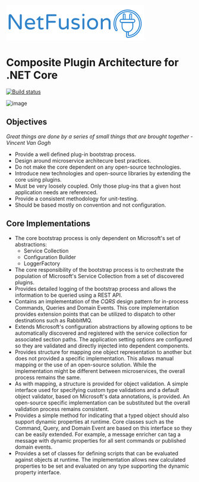 ![image](./img/netfusionlogo.png)

# Composite Plugin Architecture for .NET Core

[![Build status](https://ci.appveyor.com/api/projects/status/8k6l6lvmuulk2y94?svg=true)](https://ci.appveyor.com/project/grecosoft/netfusion)

![image](https://raw.githubusercontent.com/wiki/grecosoft/NetFusion/img/DotNetCore.png)

## Objectives

*Great things are done by a series of small things that are brought together* - *Vincent Van Gogh*

* Provide a well defined plug-in bootstrap process.
* Design around microservice architecure best practices.
* Do not make the core dependent on any open-source technologies.
* Introduce new technologies and open-source libraries by extending the core using plugins.
* Must be very loosely coupled. Only those plug-ins that a given host application needs are referenced.
* Provide a consistent methodology for unit-testing.
* Should be based mostly on convention and not configuration.

## Core Implementations

* The core bootstrap process is only dependent on Microsoft's set of abstractions:
  * Service Collection
  * Configuration Builder
  * LoggerFactory
* The core responsibility of the bootstrap process is to orchestrate the population of Microsoft's Service Collection from a set of discovered plugins.
* Provides detailed logging of the bootstrap process and allows the information to be queried using a REST API.
* Contains an implementation of the *CQRS* design pattern for in-process Commands, Queries and Domain Events.  This core implementation provides extension points that can be utilized to dispatch to other destinations such as RabbitMQ.
* Extends Microsoft's configuration abstractions by allowing options to be automatically discovered and registered with the service collection for associated section paths.  The application setting options are configured so they are validated and directly injected into dependent components.
* Provides structure for mapping one object representation to another but does not provided a specific implementation.  This allows manual mapping or the use of an open-source solution.  While the implementation might be different between microservices, the overall process remains the same.
* As with mapping, a structure is provided for object validation.  A simple interface used for specifying custom type validations and a default object validator, based on Microsoft's data annotations, is provided. An open-source specific implementation can be substituted but the overall validation process remains consistent.
* Provides a simple method for indicating that a typed object should also support dynamic properties at runtime.  Core classes such as the Command, Query, and Domain Event are based on this interface so they can be easily extended.  For example, a message enricher can tag a message with dynamic properties for all sent commands or published domain events.
* Provides a set of classes for defining scripts that can be evaluated against objects at runtime.  The implementation allows new calculated properties to be set and evaluated on any type supporting the dynamic property interface. 
